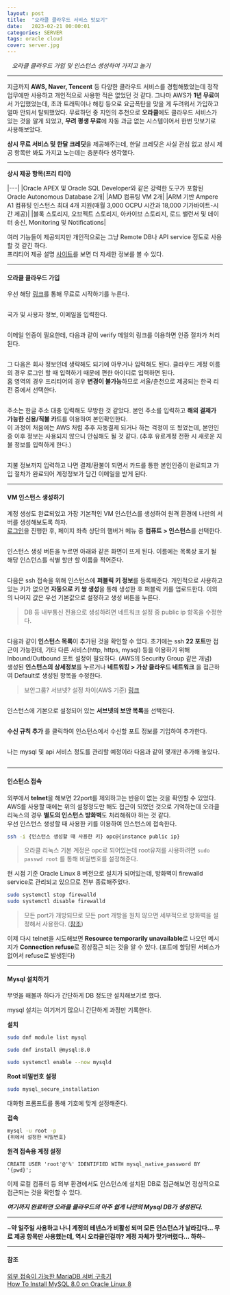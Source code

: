 ```yaml
---
layout: post
title:  "오라클 클라우드 서비스 맛보기"
date:   2023-02-21 00:00:01
categories: SERVER
tags: oracle cloud
cover: server.jpg
---
```


<i class="fa-regular fa-circle-check" style="margin-right:0.7rem"></i>*오라클 클라우드 가입 및 인스턴스 생성하여 가지고 놀기*

---

지금까지 **AWS, Naver, Tencent** 등 다양한 클라우드 서비스를 경험해봤었는데 정작 업무에만 사용하고 개인적으로 사용한 적은 없었던 것 같다. 
그나마 AWS가 **1년 무료**여서 가입했었는데, 초과 트래픽이나 해킹 등으로 요금폭탄을 맞을 게 두려워서 가입하고 얼마 안되서 탈퇴했었다. 무료하던 중 지인의 추천으로
<span class="text-warning">**오라클**</span>에도 클라우드 서비스가 있는 것을 알게 되었고, **무려 평생 무료**에 자동 과금 없는 시스템이어서 한번 맛보기로 사용해보았다.   

**상시 무료 서비스 및 한달 크레딧**을 제공해주는데, 한달 크레딧은 사실 관심 없고 상시 제공 항목만 봐도 가지고 노는데는 충분하다 생각했다.

---

**상시 제공 항목(프리 티어)**

|---|
|Oracle APEX 및 Oracle SQL Developer와 같은 강력한 도구가 포함된 Oracle Autonomous Database 2개|
|AMD 컴퓨팅 VM 2개|
|ARM 기반 Ampere A1 컴퓨팅 인스턴스 최대 4개 지원(매월 3,000 OCPU 시간과 18,000 기가바이트-시간 제공)|
|블록 스토리지, 오브젝트 스토리지, 아카이브 스토리지, 로드 밸런서 및 데이터 송신, Monitoring 및 Notifications|

여러 기능들이 제공되지만 개인적으로는 그냥 Remote DB나 API service 정도로 사용할 것 같긴 하다.   
프리티어 제공 설명 [사이트][free]를 보면 더 자세한 정보를 볼 수 있다.

---

#### 오라클 클라우드 가입

우선 해당 [링크][free]를 통해 무료로 시작하기를 누른다.

<a href="/assets/images/29_0.png" data-lightbox="falcon9-large" data-title="">
  <img src="/assets/images/29_0.png" style="" title="">
</a>

국가 및 사용자 정보, 이메일을 입력한다.

<a href="/assets/images/29_7.png" data-lightbox="falcon9-large" data-title="">
  <img src="/assets/images/29_7.png" style="" title="">
</a>

이메일 인증이 필요한데, 다음과 같이 verify 메일의 링크를 이용하면 인증 절차가 처리된다.

<a href="/assets/images/29_01.png" data-lightbox="falcon9-large" data-title="">
  <img src="/assets/images/29_01.png" style="" title="">
</a>

그 다음은 회사 정보인데 생략해도 되기에 아무거나 입력해도 된다. 클라우드 계정 이름의 경우 로그인 할 때 입력하기 때문에 편한 아이디로 입력하면 된다.   
홈 영역의 경우 프리티어의 경우 <span class="text-danger">**변경이 불가능**</span>하므로 서울/춘천으로 제공되는 한국 리전 중에서 선택한다.

<a href="/assets/images/29_8.png" data-lightbox="falcon9-large" data-title="">
  <img src="/assets/images/29_8.png" style="" title="">
</a>

주소는 한글 주소 대충 입력해도 무방한 것 같았다. 본인 주소를 입력하고 **해외 결제가 가능한 신용/직불 카드**를 이용하여 본인확인한다.   
이 과정이 처음에는 AWS 처럼 추후 자동결제 되거나 하는 걱정이 또 됬었는데, 본인인증 이후 정보는 사용되지 않으니 안심해도 될 것 같다. (추후 유료계정 전환 시 새로운 지불 정보를 입력하게 한다.)

<a href="/assets/images/29_9.png" data-lightbox="falcon9-large" data-title="">
  <img src="/assets/images/29_9.png" style="" title="">
</a>

지불 정보까지 입력하고 나면 결제/환불이 되면서 카드를 통한 본인인증이 완료되고 가입 절차가 완료되어 계정정보가 담긴 이메일을 받게 된다.

---

#### VM 인스턴스 생성하기

계정 생성도 완료되었고 가장 기본적인 VM 인스턴스를 생성하여 원격 환경에 나만의 서버를 생성해보도록 하자.    
[로그인][login]을 진행한 후, 페이지 좌측 상단의 햄버거 메뉴 중 **컴퓨트 > 인스턴스**를 선택한다.

<a href="/assets/images/30_1.png" data-lightbox="falcon9-large" data-title="">
  <img src="/assets/images/30_1.png" style="" title="">
</a>

인스턴스 생성 버튼을 누르면 아래와 같은 화면이 뜨게 된다. 이름에는 목록상 표기 될 해당 인스턴스를 식별 할만 할 이름을 적어준다.

<a href="/assets/images/29_2.png" data-lightbox="falcon9-large" data-title="">
  <img src="/assets/images/29_2.png" style="" title="">
</a>

다음은 ssh 접속을 위해 인스턴스에 **퍼블릭 키 정보**를 등록해준다. 개인적으로 사용하고 있는 키가 없으면 **자동으로 키 쌍 생성**을 통해 생성한 후 퍼블릭 키를 업로드한다.
이외의 나머지 값은 우선 기본값으로 설정하고 생성 버튼을 누른다. 
> DB 등 내부통신 전용으로 생성하려면 네트워크 설정 중 public ip 항목을 수정한다.

<a href="/assets/images/29_3.png" data-lightbox="falcon9-large" data-title="">
  <img src="/assets/images/29_3.png" style="" title="">
</a>

다음과 같이 **인스턴스 목록**이 추가된 것을 확인할 수 있다. 초기에는 ssh **22 포트**만 접근이 가능한데, 기타 다른 서비스(http,  https, mysql) 등을 이용하기 위해 Inbound/Outbound 포트 설정이 필요하다. (AWS의 Security Group 같은 개념)   
생성된 **인스턴스의 상세정보**를 누르거나 **네트워킹 > 가상 클라우드 네트워크** 을 접근하여 Default로 생성된 항목을 수정한다.

> 보안그룹? 서브넷? 설정 차이(AWS 기준) [링크][link]


<a href="/assets/images/29_4.png" data-lightbox="falcon9-large" data-title="">
  <img src="/assets/images/29_4.png" style="" title="">
</a>

인스턴스에 기본으로 설정되어 있는 **서브넷의 보안 목록**을 선택한다.

<a href="/assets/images/29_5.png" data-lightbox="falcon9-large" data-title="">
  <img src="/assets/images/29_5.png" style="" title="">
</a>

**수신 규칙 추가** 를 클릭하여 인스턴스에서 수신할 포트 정보를 기입하여 추가한다.

<a href="/assets/images/29_6.png" data-lightbox="falcon9-large" data-title="">
  <img src="/assets/images/29_6.png" style="" title="">
</a>

나는 mysql 및 api 서비스 정도를 관리할 예정이라 다음과 같이 몇개만 추가해 놓았다.

<a href="/assets/images/29_10.png" data-lightbox="falcon9-large" data-title="">
  <img src="/assets/images/29_10.png" style="" title="">
</a>

---

#### 인스턴스 접속

외부에서 **telnet**을 해보면 22port를 제외하고는 반응이 없는 것을 확인할 수 있었다. AWS를 사용할 때에는 위의 설정정도만 해도 접근이 되었던 것으로 기억하는데 오라클 리눅스의 경우 **별도의 인스턴스 방화벽**도 처리해줘야 하는 것 같다.   
우선 인스턴스 생성할 때 사용한 키를 이용하여 인스턴스에 접속한다.

```bash
ssh -i {인스턴스 생성할 때 사용한 키} opc@{instance public ip}
```
> 오라클 리눅스 기본 계정은 opc로 되어있는데 root유저를 사용하려면 `sudo passwd root` 를 통해 비밀번호를 설정해준다.

현 시점 기준 Oracle Linux 8 버전으로 설치가 되어있는데, 방화벽이 firewalld service로 관리되고 있으므로 전부 종료해주었다.

```bash
sudo systemctl stop firewalld
sudo systemctl disable firewalld
```
> 모든 port가 개방되므로 모든 port 개방을 원치 않으면 세부적으로 방화벽을 설정해서 사용한다. ([참조][firewalld])

이제 다시 telnet을 시도해보면 **Resource temporarily unavailable**로 나오던 메시지가 **Connection refuse**로 정상접근 되는 것을 알 수 있다. (포트에 할당된 서비스가 없어서 refuse로 발생된다)

---

#### Mysql 설치하기

무엇을 해볼까 하다가 간단하게 DB 정도만 설치해보기로 했다.

mysql 설치는 여기저기 많으니 간단하게 과정만 기록한다.

**설치**

```bash
sudo dnf module list mysql

sudo dnf install @mysql:8.0

sudo systemctl enable --now mysqld
```

**Root 비밀번호 설정**

```bash
sudo mysql_secure_installation
```
대화형 프롬프트를 통해 기호에 맞게 설정해준다.

**접속**
```bash
mysql -u root -p
{위에서 설정한 비밀번호}
```

**원격 접속용 계정 설정**
```
CREATE USER 'root'@'%' IDENTIFIED WITH mysql_native_password BY '{pwd}';
```

이제 로컬 컴퓨터 등 외부 환경에서도 인스턴스에 설치된 DB로 접근해보면 정상적으로 접근되는 것을 확인할 수 있다.

***여기까지 완료하면 오라클 클라우드의 아주 쉽게 나만의 Mysql DB가 생성된다.***

---

<span class="text-danger">~**약 일주일 사용하고 나니 계정의 테넨스가 비활성 되며 모든 인스턴스가 날라갔다... 무료 제공 항목만 사용했는데, 역시 오라클인걸까? 계정 자체가 맛가버렸다... 하하**~</span>

---

#### 참조

[외부 접속이 가능한 MariaDB 서버 구축기][ref1]   
[How To Install MySQL 8.0 on Oracle Linux 8][ref2]   

[free]: https://www.oracle.com/kr/cloud/free/
[login]: https://www.oracle.com/kr/cloud/sign-in.html
[firewalld]: https://team-okitoki.github.io/getting-started/compute-firewall/
[ref1]: https://devwithpug.github.io/database/oci-mariadb/
[ref2]: https://techviewleo.com/how-to-install-mysql-on-oracle-linux-server/
[link]: https://medium.com/awesome-cloud/aws-difference-between-security-groups-and-network-acls-adc632ea29ae

